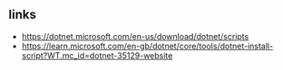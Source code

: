 ## links

* <https://dotnet.microsoft.com/en-us/download/dotnet/scripts>
* <https://learn.microsoft.com/en-gb/dotnet/core/tools/dotnet-install-script?WT.mc_id=dotnet-35129-website>
